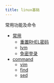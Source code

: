 ```yaml
---
title: linux基础
---
```

常用功能及命令
- [常用](javascript:void(0))
    - [重置RHEL密码](./常用/.重置RHEL密码.md)
    - [lvm](./常用/2.LVM.md)
    - [免密登录](./常用/3.免密登录.md)
- [command](javascript:void(0))
    - [vim](./command/1.vim.md)
    - [find](./command/2.find.md)
    - [sed](./command/3.sed.md)
